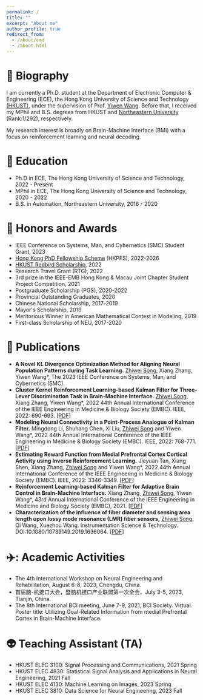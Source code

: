 ```yaml
---
permalink: /
title: ""
excerpt: "About me"
author_profile: true
redirect_from: 
  - /about/cmd
  - /about.html
---
```

📝 Biography
======

I am currently a Ph.D. student at the Department of Electronic Computer & Engineering (ECE), the Hong Kong University of Science and Technology [(HKUST)](https://hkust.edu.hk/), under the supervision of Prof. [Yiwen Wang](https://bmi.hkust.edu.hk/people.html). Before that, I received my MPhil and B.S. degrees from HKUST and [Northeastern University](https://www.neu.edu.cn/) (Rank:1/292), respectively.

My research interest is broadly on Brain-Machine Interface (BMI) with a focus on reinforcement learning and neural decoding.


📖 Education
======
* Ph.D in ECE, The Hong Kong University of Science and Technology, 2022 - Present
* MPhil in ECE, The Hong Kong University of Science and Technology, 2020 - 2022
* B.S. in Automation, Northeastern University, 2016 - 2020

🍻 Honors and Awards
======
* IEEE Conference on Systems, Man, and Cybernetics (SMC) Student Grant, 2023
* [Hong Kong PhD Fellowship Scheme](https://cerg1.ugc.edu.hk/hkpfs/index.html) (HKPFS), 2022-2026
* [HKUST Redbird Scholarship](https://news.hkust.edu.hk/news/hkust-redbird-phd-scholarship-program), 2022
* Research Travel Grant (RTG), 2022
* 3rd prize in the IEEE-EMB Hong Kong & Macau Joint Chapter Student Project Competition, 2021
* Postgraduate Scholarship (PGS), 2020-2022
* Provincial Outstanding Graduates, 2020
* Chinese National Scholarship, 2017-2019
* Mayor's Scholarship, 2019
* Meritorious Winner in American Mathematical Contest in Modeling, 2019
* First-class Scholarship of NEU, 2017-2020

📰 Publications
======
* **A Novel KL Divergence Optimization Method for Aligning Neural Population Patterns during Task Learning.** 
<u>Zhiwei Song</u>, Xiang Zhang, Yiwen Wang*, The 2023 IEEE Conference on Systems, Man, and Cybernetics (SMC).
* **Cluster Kernel Reinforcement Learning-based Kalman Filter for Three-Lever Discrimination Task in Brain-Machine Interface.** 
<u>Zhiwei Song</u>, Xiang Zhang, Yiwen Wang*, 2022 44th Annual International Conference of the IEEE Engineering in Medicine & Biology Society (EMBC). IEEE, 2022: 690-693. [[PDF]](https://ieeexplore.ieee.org/stamp/stamp.jsp?arnumber=9871669)
* **Modeling Neural Connectivity in a Point-Process Analogue of Kalman Filter.** Mingdong Li, Shuhang Chen, Xi Liu, <u>Zhiwei Song</u> and Yiwen Wang*, 2022 44th Annual International Conference of the IEEE Engineering in Medicine & Biology Society (EMBC). IEEE, 2022: 768-771. [[PDF]](https://ieeexplore.ieee.org/stamp/stamp.jsp?arnumber=9871283)
* **Estimating Reward Function from Medial Prefrontal Cortex Cortical Activity using Inverse Reinforcement Learning.** Jieyuan Tan, Xiang Shen, Xiang Zhang, <u>Zhiwei Song</u> and Yiwen Wang*, 2022 44th Annual International Conference of the IEEE Engineering in Medicine & Biology Society (EMBC). IEEE, 2022: 3346-3349. [[PDF]](https://ieeexplore.ieee.org/stamp/stamp.jsp?arnumber=9871194)
* **Reinforcement Learning-based Kalman Filter for Adaptive Brain Control in Brain-Machine Interface.** Xiang Zhang, <u>Zhiwei Song</u>, Yiwen Wang*, 43rd Annual International Conference of the IEEE Engineering in Medicine and Biology Society (EMBC), 2021. [[PDF]](https://ieeexplore.ieee.org/stamp/stamp.jsp?arnumber=9629511)
* **Characterization of the influence of fiber diameter and sensing area length upon lossy mode resonance (LMR) fiber sensors,** <u>Zhiwei Song</u>, Qi Wang, Xuezhou Wang. Instrumentation Science & Technology. DOI:10.1080/10739149.2019.1636064. [[PDF]](https://www.tandfonline.com/doi/abs/10.1080/10739149.2019.1636064)

✈️: Academic Activities
======
* The 4th International Workshop on Neural Engineering and Rehabilitation, August 6-8, 2023, Chengdu, China.
* 首届脑-机接口大会，暨脑机接口产业联盟第一次全会，July 3-5, 2023, Tianjin, China.
* The 8th International BCI meeting, June 7-9, 2021, BCI Society. Virtual. Poster title: Utilizing Goal-Related Information from medial Prefrontal Cortex in Brain-Machine Interface. 

👽 Teaching Assistant (TA)
======
* HKUST ELEC 3100: Signal Processing and  Communications, 2021 Spring
* HKUST ELEC 4830: Statistical Signal Analysis and Applications in Neural Engineering, 2021 Fall
* HKUST ELEC 4130: Machine Learning on Images, 2023 Spring
* HKUST ELEC 3810: Data Science for Neural Engineering, 2023 Fall
